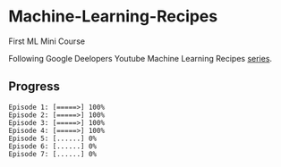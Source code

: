 # Machine-Learning-Recipes
First ML Mini Course

Following Google Deelopers Youtube Machine Learning Recipes [series](https://www.youtube.com/playlist?list=PLOU2XLYxmsIIuiBfYad6rFYQU_jL2ryal).

## Progress
	Episode 1: [=====>] 100%
	Episode 2: [=====>] 100%
	Episode 3: [=====>] 100%
	Episode 4: [=====>] 100%
	Episode 5: [......] 0%
	Episode 6: [......] 0%
	Episode 7: [......] 0%
